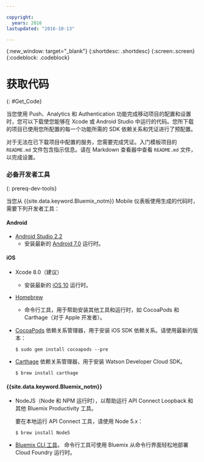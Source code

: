 ```yaml
---

copyright:
  years: 2016
lastupdated: "2016-10-13"

---
```

{:new_window: target="_blank"}
{:shortdesc: .shortdesc}
{:screen:.screen}
{:codeblock: .codeblock}

# 获取代码
{: #Get_Code}

当您使用 Push、Analytics 和 Authentication 功能完成移动项目的配置和设置时，您可以下载使您能够在 Xcode 或 Android Studio 中运行的代码。您所下载的项目已使用您所配置的每一个功能所需的 SDK 依赖关系和凭证进行了预配置。

对于无法在已下载项目中配置的服务，您需要完成凭证。入门模板项目的 `README.md` 文件包含指示信息。请在 Markdown 查看器中查看 `README.md` 文件，以完成设置。

### 必备开发者工具
{: prereq-dev-tools}

当您从 {{site.data.keyword.Bluemix_notm}} Mobile 仪表板使用生成的代码时，需要下列开发者工具：

#### Android
* [Android Studio 2.2](https://developer.android.com/studio)
	* 安装最新的 [Android 7.0](https://www.android.com/versions/nougat-7-0/) 运行时。

#### iOS
* Xcode 8.0（建议）
	* 安装最新的 [iOS 10](http://www.apple.com/ios/ios-10/) 运行时。
* [Homebrew](http://brew.sh/)
	* 命令行工具，用于帮助安装其他工具和运行时，如 CocoaPods 和 Carthage（对于 Apple 开发者）。
* [CocoaPods](https://cocoapods.org/) 依赖关系管理器，用于安装 iOS SDK 依赖关系。请使用最新的版本：

	```
	$ sudo gem install cocoapods --pre
	```
* [Carthage](https://github.com/Carthage/Carthage) 依赖关系管理器，用于安装 Watson Developer Cloud SDK。

	```
	$ brew install carthage
	```

#### {{site.data.keyword.Bluemix_notm}}
* NodeJS（Node 和 NPM 运行时），以帮助运行 API Connect Loopback 和其他 Bluemix Productivity 工具。

	要在本地运行 API Connect 工具，请使用 Node 5.x：
	```
	$ brew install Node5
	```

* [Bluemix CLI 工具](http://clis.ng.bluemix.net/ui/home.html)。
命令行工具可使用 Bluemix 从命令行界面轻松地部署 Cloud Foundry 运行时。  

